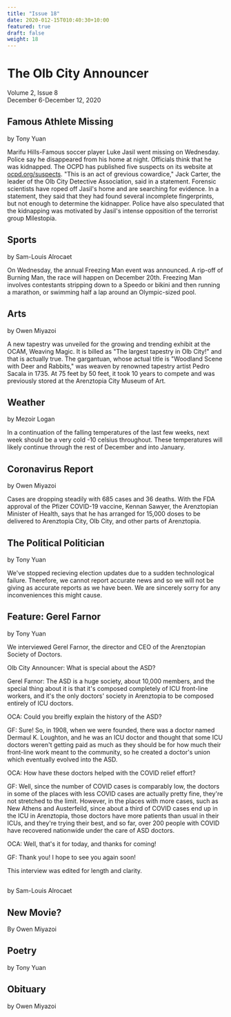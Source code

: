 ```yaml
---
title: "Issue 18"
date: 2020-012-15T010:40:30+10:00
featured: true
draft: false
weight: 18
---
```



# The Olb City Announcer
Volume 2, Issue 8    
December 6-December 12, 2020    

## Famous Athlete Missing
by Tony Yuan

Marifu Hills-Famous soccer player Luke Jasil went missing on Wednesday. Police say he disappeared from his home at night. Officials think that he was kidnapped. The OCPD has published five suspects on its website at [ocpd.org/suspects](ocpd.org/suspects). "This is an act of grevious cowardice," Jack Carter, the leader of the Olb City Detective Association, said in a statement. Forensic scientists have roped off Jasil's home and are searching for evidence. In a statement, they said that they had found several incomplete fingerprints, but not enough to determine the kidnapper. Police have also speculated that the kidnapping was motivated by Jasil's intense opposition of the terrorist group Milestopia.

## Sports
by Sam-Louis Alrocaet

On Wednesday, the annual Freezing Man event was announced. A rip-off of Burning Man, the race will happen on December 20th. Freezing Man involves contestants stripping down to a Speedo or bikini and then running a marathon, or swimming half a lap around an Olympic-sized pool.

## Arts
by Owen Miyazoi

A new tapestry was unveiled for the growing and trending exhibit at the OCAM, Weaving Magic. It is billed as "The largest tapestry in Olb City!" and that is actually true. The gargantuan, whose actual title is "Woodland Scene with Deer and Rabbits," was weaven by renowned tapestry artist Pedro Sacala in 1735. At 75 feet by 50 feet, it took 10 years to compete and was previously stored at the Arenztopia City Museum of Art. 

## Weather
by Mezoir Logan

In a continuation of the falling temperatures of the last few weeks, next week should be a very cold -10 celsius throughout. These temperatures will likely continue through the rest of December and into January.

## Coronavirus Report
by Owen Miyazoi

Cases are dropping steadily with 685 cases and 36 deaths. With the FDA approval of the Pfizer COVID-19 vaccine, Kennan Sawyer, the Arenztopian Minister of Health, says that he has arranged for 15,000 doses to be delivered to Arenztopia City, Olb City, and other parts of Arenztopia.

## The Political Politician
by Tony Yuan

We've stopped recieving election updates due to a sudden technological failure. Therefore, we cannot report accurate news and so we will not be giving as accurate reports as we have been. We are sincerely sorry for any inconveniences this might cause.

## Feature: Gerel Farnor
by Tony Yuan

We interviewed Gerel Farnor, the director and CEO of the Arenztopian Society of Doctors.

Olb City Announcer: What is special about the ASD?

Gerel Farnor: The ASD is a huge society, about 10,000 members, and the special thing about it is that it's composed completely of ICU front-line workers, and it's the only doctors' society in Arenztopia to be composed entirely of ICU doctors.

OCA: Could you breifly explain the history of the ASD?

GF: Sure! So, in 1908, when we were founded, there was a doctor named Dermaul K. Loughton, and he was an ICU doctor and thought that some ICU doctors weren't getting paid as much as they should be for how much their front-line work meant to the community, so he created a doctor's union which eventually evolved into the ASD.

OCA: How have these doctors helped with the COVID relief effort?

GF: Well, since the number of COVID cases is comparably low, the doctors in some of the places with less COVID cases are actually pretty fine, they're not stretched to the limit. However, in the places with more cases, such as New Athens and Austerfeild, since about a third of COVID cases end up in the ICU in Arenztopia, those doctors have more patients than usual in their ICUs, and they're trying their best, and so far, over 200 people with COVID have recovered nationwide under the care of ASD doctors.

OCA: Well, that's it for today, and thanks for coming!

GF: Thank you! I hope to see you again soon!

This interview was edited for length and clarity.

## 
by Sam-Louis Alrocaet



## New Movie?
By Owen Miyazoi



## Poetry
by Tony Yuan



## Obituary
by Owen Miyazoi

